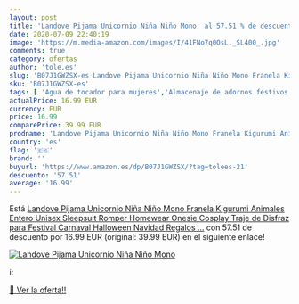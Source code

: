 ```yaml
---
layout: post
title: 'Landove Pijama Unicornio Niña Niño Mono  al 57.51 % de descuento'
date: 2020-07-09 22:40:19
image: 'https://m.media-amazon.com/images/I/41FNo7q0OsL._SL400_.jpg'
comments: true
category: ofertas
author: 'tole.es'
slug: 'B07J1GWZSX-es Landove Pijama Unicornio Niña Niño Mono Franela Kigurumi...'
sku: 'B07J1GWZSX-es'
tags: [ 'Agua de tocador para mujeres','Almacenaje de adornos festivos','Almacenamiento y organización','Belleza','Fragancias para mujeres','Hogar y cocina','Iluminación','Iluminación de interior','Iluminación decorativa y para usos específicos de interior','Juguetes','Juguetes electrónicos','Juguetes y juegos','Perfumes y fragancias','Velas eléctricas y LED','Videojuegos para niños','navidad', ]
actualPrice: 16.99 EUR
currency: EUR
price: 16.99
comparePrice: 39.99 EUR
prodname: 'Landove Pijama Unicornio Niña Niño Mono Franela Kigurumi Animales Entero Unisex Sleepsuit Romper Homewear Onesie Cosplay Traje de Disfraz para Festival Carnaval Halloween Navidad Regalos …'
country: 'es'
flag: '🇪🇸'
brand: ''
buyurl: 'https://www.amazon.es/dp/B07J1GWZSX/?tag=tolees-21'
descuento: '57.51'
average: '16.99'
---
```


Está [Landove Pijama Unicornio Niña Niño Mono Franela Kigurumi Animales Entero Unisex Sleepsuit Romper Homewear Onesie Cosplay Traje de Disfraz para Festival Carnaval Halloween Navidad Regalos …](https://www.amazon.es/dp/B07J1GWZSX/?tag=tolees-21) con 57.51 de descuento por 16.99 EUR (original: 39.99 EUR) en el siguiente enlace!

[![Landove Pijama Unicornio Niña Niño Mono ](https://m.media-amazon.com/images/I/41FNo7q0OsL._SL400_.jpg)](https://www.amazon.es/dp/B07J1GWZSX/?tag=tolees-21)

ℹ️:


[🛒 Ver la oferta!!](https://www.amazon.es/dp/B07J1GWZSX/?tag=tolees-21)
